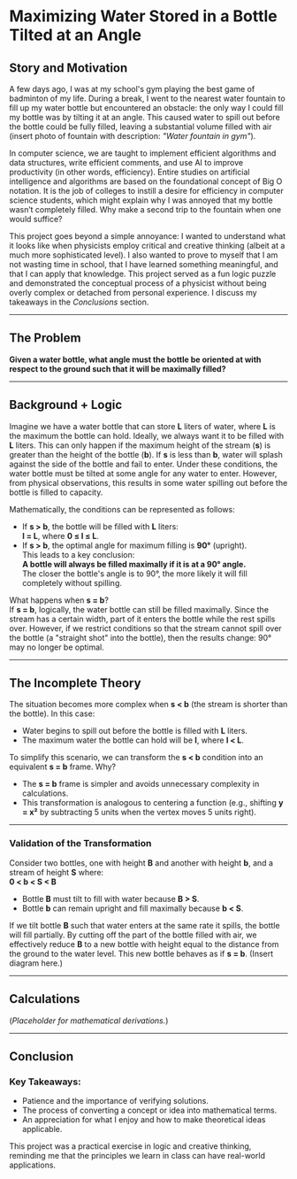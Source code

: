 # Maximizing Water Stored in a Bottle Tilted at an Angle

## Story and Motivation

A few days ago, I was at my school's gym playing the best game of badminton of my life. During a break, I went to the nearest water fountain to fill up my water bottle but encountered an obstacle: the only way I could fill my bottle was by tilting it at an angle. This caused water to spill out before the bottle could be fully filled, leaving a substantial volume filled with air (insert photo of fountain with description: *"Water fountain in gym"*).

In computer science, we are taught to implement efficient algorithms and data structures, write efficient comments, and use AI to improve productivity (in other words, efficiency). Entire studies on artificial intelligence and algorithms are based on the foundational concept of Big O notation. It is the job of colleges to instill a desire for efficiency in computer science students, which might explain why I was annoyed that my bottle wasn’t completely filled. Why make a second trip to the fountain when one would suffice?

This project goes beyond a simple annoyance: I wanted to understand what it looks like when physicists employ critical and creative thinking (albeit at a much more sophisticated level). I also wanted to prove to myself that I am not wasting time in school, that I have learned something meaningful, and that I can apply that knowledge. This project served as a fun logic puzzle and demonstrated the conceptual process of a physicist without being overly complex or detached from personal experience. I discuss my takeaways in the *Conclusions* section.

---

## The Problem

**Given a water bottle, what angle must the bottle be oriented at with respect to the ground such that it will be maximally filled?**

---

## Background + Logic

Imagine we have a water bottle that can store **L** liters of water, where **L** is the maximum the bottle can hold. Ideally, we always want it to be filled with **L** liters. This can only happen if the maximum height of the stream (**s**) is greater than the height of the bottle (**b**). If **s** is less than **b**, water will splash against the side of the bottle and fail to enter. Under these conditions, the water bottle must be tilted at some angle for any water to enter. However, from physical observations, this results in some water spilling out before the bottle is filled to capacity.

Mathematically, the conditions can be represented as follows:

- If **s > b**, the bottle will be filled with **L** liters:  
  **l = L**, where **0 ≤ l ≤ L**.
- If **s > b**, the optimal angle for maximum filling is **90°** (upright).  
  This leads to a key conclusion:  
  **A bottle will always be filled maximally if it is at a 90° angle.**  
  The closer the bottle's angle is to 90°, the more likely it will fill completely without spilling.

What happens when **s = b**?  
If **s = b**, logically, the water bottle can still be filled maximally. Since the stream has a certain width, part of it enters the bottle while the rest spills over. However, if we restrict conditions so that the stream cannot spill over the bottle (a "straight shot" into the bottle), then the results change: 90° may no longer be optimal.

---

## The Incomplete Theory

The situation becomes more complex when **s < b** (the stream is shorter than the bottle). In this case:
- Water begins to spill out before the bottle is filled with **L** liters.
- The maximum water the bottle can hold will be **l**, where **l < L**.

To simplify this scenario, we can transform the **s < b** condition into an equivalent **s = b** frame. Why?  
- The **s = b** frame is simpler and avoids unnecessary complexity in calculations.  
- This transformation is analogous to centering a function (e.g., shifting **y = x²** by subtracting 5 units when the vertex moves 5 units right).

---

### Validation of the Transformation

Consider two bottles, one with height **B** and another with height **b**, and a stream of height **S** where:  
**0 < b < S < B**

- Bottle **B** must tilt to fill with water because **B > S**.  
- Bottle **b** can remain upright and fill maximally because **b < S**.

If we tilt bottle **B** such that water enters at the same rate it spills, the bottle will fill partially. By cutting off the part of the bottle filled with air, we effectively reduce **B** to a new bottle with height equal to the distance from the ground to the water level. This new bottle behaves as if **s = b**. (Insert diagram here.)

---

## Calculations

(*Placeholder for mathematical derivations.*)

---

## Conclusion

### Key Takeaways:
- Patience and the importance of verifying solutions.
- The process of converting a concept or idea into mathematical terms.
- An appreciation for what I enjoy and how to make theoretical ideas applicable.

This project was a practical exercise in logic and creative thinking, reminding me that the principles we learn in class can have real-world applications.

